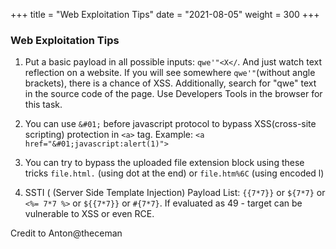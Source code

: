 +++
title = "Web Exploitation Tips"
date = "2021-08-05"
weight = 300
+++

### Web Exploitation Tips

1) Put a basic payload in all possible inputs: ```qwe'"<X</```. And just watch text reflection on a website. If you will see somewhere ```qwe'"```(without angle brackets), there is a chance of XSS. Additionally, search for "qwe" text in the source code of the page. Use Developers Tools in the browser for this task.   

2) You can use ```&#01;``` before javascript protocol to bypass XSS(cross-site scripting) protection in ```<a>``` tag. Example: ```<a href="&#01;javascript:alert(1)">```    

3) You can try to bypass the uploaded file extension block using these tricks ```file.html.``` (using dot at the end) or ```file.htm%6C``` (using encoded l)     

4) SSTI ( (Server Side Template Injection) Payload List:  ```{{7*7}}``` or ```${7*7}``` or 
```<%= 7*7 %>``` or  ```${{7*7}}``` or ```#{7*7}```. If evaluated as 49 - target can be vulnerable to XSS or even RCE.    




Credit to Anton@theceman